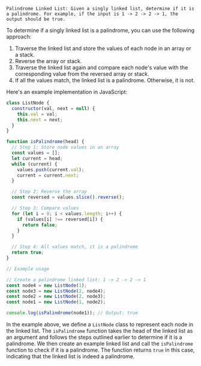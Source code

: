 ```
Palindrome Linked List: Given a singly linked list, determine if it is a palindrome. For example, if the input is 1 -> 2 -> 2 -> 1, the output should be true.
```

To determine if a singly linked list is a palindrome, you can use the following approach:

1. Traverse the linked list and store the values of each node in an array or a stack.
2. Reverse the array or stack.
3. Traverse the linked list again and compare each node's value with the corresponding value from the reversed array or stack.
4. If all the values match, the linked list is a palindrome. Otherwise, it is not.

Here's an example implementation in JavaScript:

```javascript
class ListNode {
  constructor(val, next = null) {
    this.val = val;
    this.next = next;
  }
}

function isPalindrome(head) {
  // Step 1: Store node values in an array
  const values = [];
  let current = head;
  while (current) {
    values.push(current.val);
    current = current.next;
  }

  // Step 2: Reverse the array
  const reversed = values.slice().reverse();

  // Step 3: Compare values
  for (let i = 0; i < values.length; i++) {
    if (values[i] !== reversed[i]) {
      return false;
    }
  }

  // Step 4: All values match, it is a palindrome
  return true;
}

// Example usage

// Create a palindrome linked list: 1 -> 2 -> 2 -> 1
const node4 = new ListNode(1);
const node3 = new ListNode(2, node4);
const node2 = new ListNode(2, node3);
const node1 = new ListNode(1, node2);

console.log(isPalindrome(node1)); // Output: true
```

In the example above, we define a `ListNode` class to represent each node in the linked list. The `isPalindrome` function takes the head of the linked list as an argument and follows the steps outlined earlier to determine if it is a palindrome. We then create an example linked list and call the `isPalindrome` function to check if it is a palindrome. The function returns `true` in this case, indicating that the linked list is indeed a palindrome.
